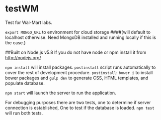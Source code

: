 # testWM

Test for Wal-Mart labs.

`export MONGO_URL` to environment for cloud storage
####(will default to localhost otherwise. Need MongoDB installed and running locally if this is the case.)

##Built on Node.js v5.8
If you do not have node or npm install it from http://nodejs.org/

`npm install` will install packages.
`postinstall` script runs automatically to cover the rest of development procedure.
`postinstall`: `bower i` to install bower packages and `gulp dev` to generate CSS, HTML templates, and populate database.

`npm start` will launch the server to run the application.

For debugging purposes there are two tests, one to determine if server connection is established,
One to test if the database is loaded.
`npm test` will run both tests.
